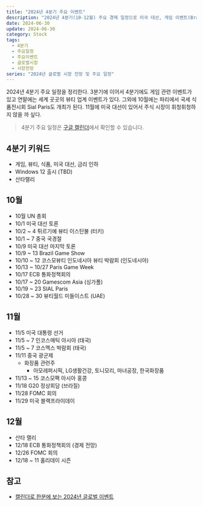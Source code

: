 ```yaml
---
title: "2024년 4분기 주요 이벤트"
description: "2024년 4분기(10-12월) 주요 경제 일정으로 미국 대선, 게임 이벤트(Brazil Game Show, Paris Game Week), 뷰티 박람회, SIAL Paris 식품전시회, 블랙프라이데이 등 게임/뷰티/식품 키워드와 금리인하 관련 이슈를 정리했습니다."
date: 2024-06-30
update: 2024-06-30
category: Stock
tags:
  - 4분기
  - 주요일정
  - 주요이벤트
  - 글로벌시장
  - 시장전망
series: "2024년 글로벌 시장 전망 및 주요 일정"
---
```


2024년 4분기 주요 일정을 정리한다. 3분기에 이어서 4분기에도 게임 관련 이벤트가 있고 연말에는 세계 곳곳의 뷰티 업계 이벤트가 있다. 그외에 10월에는 파리에서 국세 식품전시회 Sial Paris도 개최가 된다. 11월에 미국 대선이 있어서 주식 시장이 휘청휘청하지 않을 까 싶다.

>  4분기 주요 일정은 [구글 캘린더](https://calendar.google.com/calendar/u/0?cid=OGNjOTU3OWMwYmUyMDA0ODZjMWViZGQ4ODAxODcyMDc3OTRiMDdjMWU3NmRjMGIzNjYxOWZlMzA5ZjdjNTM4M0Bncm91cC5jYWxlbmRhci5nb29nbGUuY29t)에서 확인할 수 있습니다.

## 4분기 키워드

- 게임, 뷰티, 식품, 미국 대선, 금리 인하
- Windows 12 출시 (TBD)
- 산타랠리

## 10월


- 10월 UN 총회
- 10/1 미국 대선 토론
- 10/2 ~ 4 튀르기예 뷰티 이스탄불 (터키)
- 10/1 ~ 7 중국 국경절
- 10/9 미국 대선 마지막 토론
- 10/9 ~ 13 Brazil Game Show
- 10/10 ~ 12 코스모뷰티 인도네시아 뷰티 박람회 (인도네시아)
- 10/13 ~ 10/27 Paris Game Week
- 10/17 ECB 통화정책회의
- 10/17 ~ 20 Gamescom Asia (싱가폴)
- 10/19 ~ 23 SIAL Paris
- 10/28 ~ 30 뷰티월드 미들이스트 (UAE)

## 11월

- 11/5 미국 대통령 선거
- 11/5 ~ 7 인코스매틱 아시아 (태국)
- 11/5 ~ 7 코스멕스 박람회 (태국)
- 11/11 중국 광군제
  - 화장품 관련주
    - 아모레퍼시픽, LG생활건강, 토니모리, 마녀공장, 한국화장품
- 11/13 ~ 15 코스모팩 아시아 홍콩
- 11/18 G20 정상회담 (브라질)
- 11/28 FOMC 회의
- 11/29 미국 블랙프라이데이

## 12월

- 산타 랠리
- 12/18 ECB 통화정책회의 (경제 전망)
- 12/26  FOMC 회의
- 12/18 ~ 11 홀리데이 시즌

## 참고

- [캘린더로 한분에 보는 2024년 글로벌 이벤트](https://ohbrown.co.kr/webzine/global/2024-글로벌-이벤트-캘린더/)
